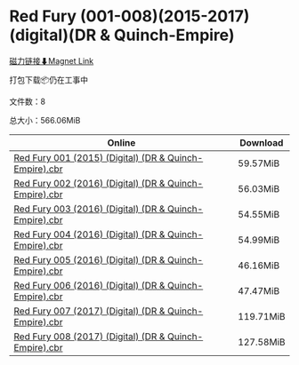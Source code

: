 # Red Fury (001-008)(2015-2017)(digital)(DR & Quinch-Empire)

[磁力链接⬇Magnet Link](magnet:?xt=urn:btih:c0052b8b9470a46b9850a662434236df3bfdc3c0&dn=Red%20Fury%20%28001-008%29%282015-2017%29%28digital%29%28DR%20%26%20Quinch-Empire%29)

打包下载📦仍在工事中

文件数：8

总大小：566.06MiB

Online | Download
--- | ---
[Red Fury 001 (2015) (Digital) (DR & Quinch-Empire).cbr](https://github.com/alicewish/markdown/blob/master/comic/Red-Fury-001-2015-Digital-DR-Quinch-Empire-cbr.md) | 59.57MiB
[Red Fury 002 (2016) (Digital) (DR & Quinch-Empire).cbr](https://github.com/alicewish/markdown/blob/master/comic/Red-Fury-002-2016-Digital-DR-Quinch-Empire-cbr.md) | 56.03MiB
[Red Fury 003 (2016) (Digital) (DR & Quinch-Empire).cbr](https://github.com/alicewish/markdown/blob/master/comic/Red-Fury-003-2016-Digital-DR-Quinch-Empire-cbr.md) | 54.55MiB
[Red Fury 004 (2016) (Digital) (DR & Quinch-Empire).cbr](https://github.com/alicewish/markdown/blob/master/comic/Red-Fury-004-2016-Digital-DR-Quinch-Empire-cbr.md) | 54.99MiB
[Red Fury 005 (2016) (Digital) (DR & Quinch-Empire).cbr](https://github.com/alicewish/markdown/blob/master/comic/Red-Fury-005-2016-Digital-DR-Quinch-Empire-cbr.md) | 46.16MiB
[Red Fury 006 (2016) (Digital) (DR & Quinch-Empire).cbr](https://github.com/alicewish/markdown/blob/master/comic/Red-Fury-006-2016-Digital-DR-Quinch-Empire-cbr.md) | 47.47MiB
[Red Fury 007 (2017) (Digital) (DR & Quinch-Empire).cbr](https://github.com/alicewish/markdown/blob/master/comic/Red-Fury-007-2017-Digital-DR-Quinch-Empire-cbr.md) | 119.71MiB
[Red Fury 008 (2017) (Digital) (DR & Quinch-Empire).cbr](https://github.com/alicewish/markdown/blob/master/comic/Red-Fury-008-2017-Digital-DR-Quinch-Empire-cbr.md) | 127.58MiB